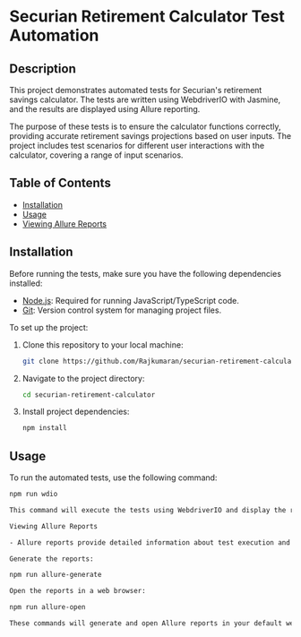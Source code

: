 # Securian Retirement Calculator Test Automation

## Description

This project demonstrates automated tests for Securian's retirement savings calculator. The tests are written using WebdriverIO with Jasmine, and the results are displayed using Allure reporting.

The purpose of these tests is to ensure the calculator functions correctly, providing accurate retirement savings projections based on user inputs. The project includes test scenarios for different user interactions with the calculator, covering a range of input scenarios.

## Table of Contents

- [Installation](#installation)
- [Usage](#usage)
- [Viewing Allure Reports](#viewing-allure-reports)

## Installation

Before running the tests, make sure you have the following dependencies installed:

- [Node.js](https://nodejs.org/): Required for running JavaScript/TypeScript code.
- [Git](https://git-scm.com/): Version control system for managing project files.

To set up the project:

1. Clone this repository to your local machine:

   ```bash
   git clone https://github.com/Rajkumaran/securian-retirement-calculator

2. Navigate to the project directory:

   ```bash
   cd securian-retirement-calculator

3. Install project dependencies:

   ```bash
   npm install

## Usage

To run the automated tests, use the following command:

   ```bash
   npm run wdio

This command will execute the tests using WebdriverIO and display the results in the console.

Viewing Allure Reports

- Allure reports provide detailed information about test execution and results. To generate and view Allure reports, use the following commands:

Generate the reports:

   npm run allure-generate

Open the reports in a web browser:
   
   npm run allure-open

These commands will generate and open Allure reports in your default web browser, allowing you to view detailed test results.
